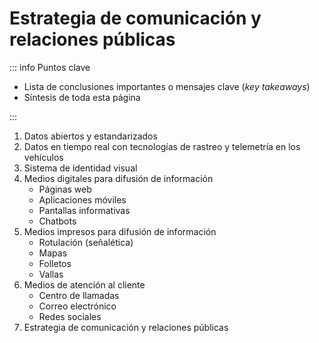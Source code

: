 # Estrategia de comunicación y relaciones públicas

::: info Puntos clave

- Lista de conclusiones importantes o mensajes clave (_key takeaways_)
- Síntesis de toda esta página

:::

1. Datos abiertos y estandarizados
1. Datos en tiempo real con tecnologías de rastreo y telemetría en los vehículos
1. Sistema de identidad visual
1. Medios digitales para difusión de información
   - Páginas web
   - Aplicaciones móviles
   - Pantallas informativas
   - Chatbots
1. Medios impresos para difusión de información
   - Rotulación (señalética)
   - Mapas
   - Folletos
   - Vallas
1. Medios de atención al cliente
   - Centro de llamadas
   - Correo electrónico
   - Redes sociales
1. Estrategia de comunicación y relaciones públicas
